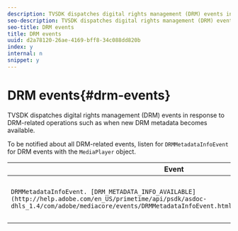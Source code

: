 ```yaml
---
description: TVSDK dispatches digital rights management (DRM) events in response to DRM-related operations such as when new DRM metadata becomes available.
seo-description: TVSDK dispatches digital rights management (DRM) events in response to DRM-related operations such as when new DRM metadata becomes available.
seo-title: DRM events
title: DRM events
uuid: d2a78120-26ae-4169-bff8-34c088dd820b
index: y
internal: n
snippet: y
---
```


# DRM events{#drm-events}

TVSDK dispatches digital rights management (DRM) events in response to DRM-related operations such as when new DRM metadata becomes available.

 To be notified about all DRM-related events, listen for `DRMMetadataInfoEvent` for DRM events with the `MediaPlayer` object. 

|  Event  | Meaning  |
|---|---|
| `DRMMetadataInfoEvent. [DRM_METADATA_INFO_AVAILABLE](http://help.adobe.com/en_US/primetime/api/psdk/asdoc-dhls_1.4/com/adobe/mediacore/events/DRMMetadataInfoEvent.html#DRM_METADATA_INFO_AVAILABLE)`  | New DRM metadata is available.  |

